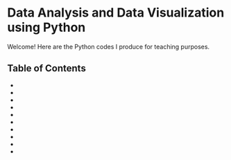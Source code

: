 # Data Analysis and Data Visualization using Python

Welcome! Here are the Python codes I produce for teaching purposes.

## Table of Contents

- [Python Basics 1]:(https://oneryigit.github.io/PLSC-380/Module_1.html)
- [Python Basics 2]:(https://oneryigit.github.io/PLSC-380/Module_2.html)
- [Python Basics 3]:(https://oneryigit.github.io/PLSC-380/Module_2b.html)
- [Numpy]:(https://oneryigit.github.io/PLSC-380/Module_3_numpy.html)
- [Pandas]:(https://oneryigit.github.io/PLSC-380/Module_3_Pandas.html)
- [Statsmodels]:(https://oneryigit.github.io/PLSC-380/Module_3_Statsmodels.html)
- [Matplotlib]:(https://oneryigit.github.io/PLSC-380/Module_4_Python_Visualization_Matplotlib.html)
- [Seaborn]:(https://oneryigit.github.io/PLSC-380/Module_4_Python_Data_Visualization_Seaborn.html)
- [Plotly]:(https://oneryigit.github.io/PLSC-380/Module_4_Python_Visualization_Plotly.html)
- [Geospatial Libraries]:(https://oneryigit.github.io/PLSC-380/Module_4_Geospatial_Data_Visualization.html)
